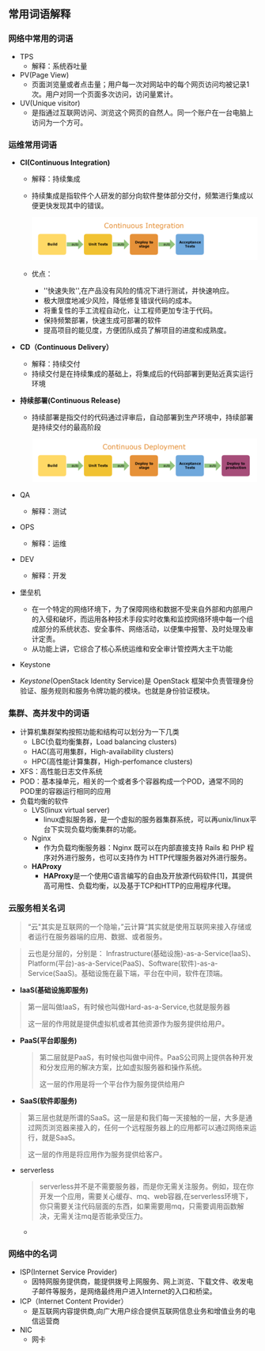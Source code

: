 ## 常用词语解释

### 网络中常用的词语

* TPS
  * 解释：系统吞吐量
* PV(Page View)
  * 页面浏览量或者点击量；用户每一次对网站中的每个网页访问均被记录1次。用户对同一个页面多次访问，访问量累计。
* UV(Unique visitor)
  * 是指通过互联网访问、浏览这个网页的自然人。同一个账户在一台电脑上访问为一个方可。


### 运维常用词语

* **CI(Continuous Integration)**

  * 解释：持续集成

  * 持续集成是指软件个人研发的部分向软件整体部分交付，频繁进行集成以便更快发现其中的错误。

    ![](../img/dai/operation/持续集成.png)

  * 优点：

    * ''快速失败'',在产品没有风险的情况下进行测试，并快速响应。
    * 极大限度地减少风险，降低修复错误代码的成本。
    * 将重复性的手工流程自动化，让工程师更加专注于代码。
    * 保持频繁部署，快速生成可部署的软件
    * 提高项目的能见度，方便团队成员了解项目的进度和成熟度。

* **CD（Continuous Delivery）**

  * 解释：持续交付
  * 持续交付是在持续集成的基础上，将集成后的代码部署到更贴近真实运行环境

* **持续部署(Continuous Release)**

  * 持续部署是指交付的代码通过评审后，自动部署到生产环境中，持续部署是持续交付的最高阶段

    ![](../img/dai/operation/持续部署.png)

* QA

  * 解释：测试

* OPS

  * 解释：运维

* DEV

  * 解释：开发

* 堡垒机

  * 在一个特定的网络环境下，为了保障网络和数据不受来自外部和内部用户的入侵和破坏，而运用各种技术手段实时收集和监控网络环境中每一个组成部分的系统状态、安全事件、网络活动，以便集中报警、及时处理及审计定责。
  * 从功能上讲，它综合了核心系统运维和安全审计管控两大主干功能

*  Keystone

  *  *Keystone*(OpenStack Identity Service)是 OpenStack 框架中负责管理身份验证、服务规则和服务令牌功能的模块。也就是身份验证模块。

### 集群、高并发中的词语



* 计算机集群架构按照功能和结构可以划分为一下几类
  * LBC(负载均衡集群，Load balancing clusters)
  * HAC(高可用集群，High-availability clusters)
  * HPC(高性能计算集群，High-perfomance clusters)
* XFS：高性能日志文件系统
* POD：基本操单元，相关的一个或者多个容器构成一个POD，通常不同的POD里的容器运行相同的应用
* 负载均衡的软件
  * LVS(linux virtual server)
    - linux虚拟服务器，是一个虚拟的服务器集群系统，可以再unix/linux平台下实现负载均衡集群的功能。
  * Nginx
    * 作为负载均衡服务器：Nginx 既可以在内部直接支持 Rails 和 PHP 程序对外进行服务，也可以支持作为 HTTP代理服务器对外进行服务。
  * **HAProxy**
    * **HAProxy**是一个使用C语言编写的自由及开放源代码软件[1]，其提供高可用性、负载均衡，以及基于TCP和HTTP的应用程序代理。

### 云服务相关名词

> “云"其实是互联网的一个隐喻，”云计算“其实就是使用互联网来接入存储或者运行在服务器端的应用、数据、或者服务。

> 云也是分层的，分别是： Infrastructure(基础设施)-as-a-Service(IaaS)、Platform(平台)-as-a-Service(PaaS)、Software(软件)-as-a-Service(SaaS)。基础设施在最下端，平台在中间，软件在顶端。

*  **IaaS(基础设施即服务)**

  > 第一层叫做IaaS，有时候也叫做Hard-as-a-Service,也就是服务器
  >
  > 这一层的作用就是提供虚拟机或者其他资源作为服务提供给用户。

* **PaaS(平台即服务)**

  > 第二层就是PaaS，有时候也叫做中间件。PaaS公司网上提供各种开发和分发应用的解决方案，比如虚拟服务器和操作系统。
  >
  > 这一层的作用是将一个平台作为服务提供给用户

*   **SaaS(软件即服务)**

  > 第三层也就是所谓的SaaS。这一层是和我们每一天接触的一层，大多是通过网页浏览器来接入的，任何一个远程服务器上的应用都可以通过网络来运行，就是SaaS。
  >
  > 这一层的作用是将应用作为服务提供给客户。

* serverless

  > serverless并不是不需要服务器，而是你无需关注服务。例如，现在你开发一个应用，需要关心缓存、mq、web容器,在serverless环境下，你只需要关注代码层面的东西，如果需要用mq，只需要调用函数解决，无需关注mq是否能承受压力。

  * ​

### 网络中的名词

* ISP(Internet Service Provider)
  * 因特网服务提供商，能提供拨号上网服务、网上浏览、下载文件、收发电子邮件等服务，是网络最终用户进入Internet的入口和桥梁。
* ICP（Internet Content Provider）
  * 是互联网内容提供商,向广大用户综合提供互联网信息业务和增值业务的电信运营商
* NIC
  * 网卡


